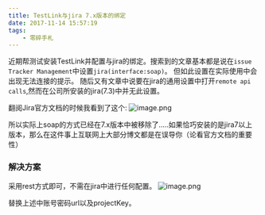 ```yaml
---
title: TestLink与jira 7.x版本的绑定
date: 2017-11-14 15:57:19
tags:
	- 零碎手札
---
```


近期帮测试安装TestLink并配置与jira的绑定。搜索到的文章基本都是说在```issue Tracker Management```中设置```jira(interface:soap)```。
但如此设置在实际使用中会出现无法连接的提示。
随后又有文章中说要在jira的通用设置中打开```remote api calls```,然而在公司所安装的jira(7.3)中并无此设置。

翻阅Jira官方文档的时候我看到了这个:
![image.png](http://upload-images.jianshu.io/upload_images/1336536-efe0a6a166894c19.png?imageMogr2/auto-orient/strip%7CimageView2/2/w/1240)

所以实际上soap的方式已经在7.x版本中被移除了.....如果恰巧安装的是jira7以上版本，那么在这件事上互联网上大部分博文都是在误导你（论看官方文档的重要性）

### 解决方案
采用rest方式即可，不需在jira中进行任何配置。
![image.png](http://upload-images.jianshu.io/upload_images/1336536-6fb6bc79ed8eba8f.png?imageMogr2/auto-orient/strip%7CimageView2/2/w/1240)

替换上述中账号密码url以及projectKey。

